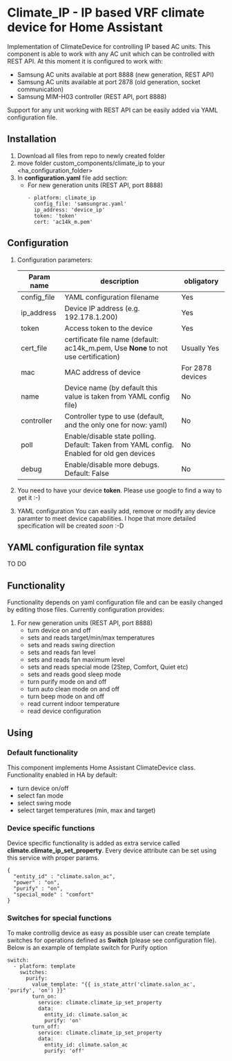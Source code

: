 # Climate_IP - IP based VRF climate device for Home Assistant
Implementation of ClimateDevice for controlling IP based AC units.
This component is able to work with any AC unit which can be controlled with REST API.
At this moment it is configured to work with:
* Samsung AC units available at port 8888 (new generation, REST API)
* Samsung AC units available at port 2878 (old generation, socket communication)
* Samsung MIM-H03 controller (REST API, port 8888)

Support for any unit working with REST API can be easily added via YAML configuration file.

## Installation
1. Download all files from repo to newly created folder
2. move folder custom_components/climate_ip to your <ha_configuration_folder>
3. In __configuration.yaml__ file add section:
    * For new generation units (REST API, port 8888)
        ```
        - platform: climate_ip
          config_file: 'samsungrac.yaml'
          ip_address: 'device_ip'
          token: 'token'
          cert: 'ac14k_m.pem'
        ```


## Configuration
1. Configuration parameters:

    | Param name        | description           |  obligatory         |
    | ------------- |-------------|-------------|
    | config_file      | YAML configuration filename |Yes
    | ip_address      | Device IP address (e.g. 192.178.1.200) |Yes
    | token           | Access token to the device        |Yes
    | cert_file   | certificate file name (default: ac14k_m.pem, Use __None__ to not use certification) | Usually Yes
    | mac      | MAC address of device | For 2878 devices
    | name      | Device name (by default this value is taken from YAML config file) | No
    | controller    | Controller type to use (default, and the only one for now: yaml)  | No
    | poll      | Enable/disable state polling. Default: Taken from YAML config. Enabled for old gen devices | No
    | debug      | Enable/disable more debugs. Default: False | No
2. You need to have your device __token__. Please use google to find a way to get it :-) 
2. YAML configuration
You can easily add, remove or modify any device paramter to meet device capabilities.
I hope that more detailed specification will be created *soon* :-D

## YAML configuration file syntax
TO DO
## Functionality
Functionality depends on yaml configuration file and can be easily changed by editing those files. Currently configuration provides:
1. For new generation units (REST API, port 8888)
    * turn device on and off
    * sets and reads target/min/max temperatures
    * sets and reads swing direction
    * sets and reads fan level
    * sets and reads fan maximum level
    * sets and reads special mode (2Step, Comfort, Quiet etc)
    * sets and reads good sleep mode
    * turn purify mode on and off
    * turn auto clean mode on and off
    * turn beep mode on and off
    * read current indoor temperature
    * read device configuration

## Using
### Default functionality
This component implements Home Assistant ClimateDevice class. Functionality enabled in HA by default:
* turn device on/off
* select fan mode
* select swing mode
* select target temperatures (min, max and target)
### Device specific functions
Device specific functionality is added as extra service called **climate.climate_ip_set_property**.
Every device attribute can be set using this service with proper params.

```
{
  "entity_id" : "climate.salon_ac",
  "power" : "on",
  "purify" : "on",
  "special_mode" : "comfort"
}
```
### Switches for special functions
To make controllig device as easy as possible user can create template switches for operations defined as __Switch__ (please see configuration file). 
Below is an example of template switch for Purify option
```
switch:
  - platform: template
    switches:
      purify:
        value_template: "{{ is_state_attr('climate.salon_ac', 'purify', 'on') }}"
        turn_on:
          service: climate.climate_ip_set_property
          data:
            entity_id: climate.salon_ac
            purify: 'on'
        turn_off:
          service: climate.climate_ip_set_property
          data:
            entity_id: climate.salon_ac
            purify: 'off'
```

